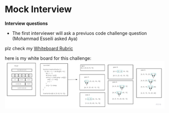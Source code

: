 # Mock Interview

**Interview questions**

- The first interviewer will ask a previuos code challenge question (Mohammad Esseili asked Aya)


plz check my [Whiteboard Rubric]()


here is my white board for this challenge:
![ccc](class29.jpg)

